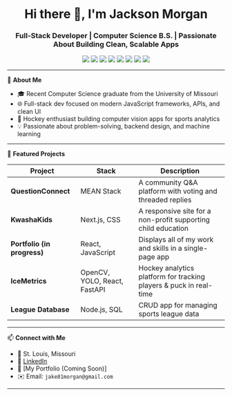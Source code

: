 <h1 align="center">Hi there 👋, I'm Jackson Morgan</h1>
<h3 align="center">Full-Stack Developer | Computer Science B.S. | Passionate About Building Clean, Scalable Apps</h3>

<p align="center">
  <img src="https://img.shields.io/badge/JavaScript-F7DF1E?logo=javascript&logoColor=black" />
  <img src="https://img.shields.io/badge/TypeScript-007ACC?logo=typescript&logoColor=white" />
  <img src="https://img.shields.io/badge/React-20232A?logo=react&logoColor=61DAFB" />
  <img src="https://img.shields.io/badge/Node.js-339933?logo=nodedotjs&logoColor=white" />
  <img src="https://img.shields.io/badge/MongoDB-47A248?logo=mongodb&logoColor=white" />
  <img src="https://img.shields.io/badge/PostgreSQL-4169E1?logo=postgresql&logoColor=white" />
  <img src="https://img.shields.io/badge/FastAPI-009688?logo=fastapi&logoColor=white" />
  <img src="https://img.shields.io/badge/Python-3776AB?logo=python&logoColor=white" />
</p>

---

🧠 **About Me**
- 🎓 Recent Computer Science graduate from the University of Missouri
- 🌐 Full-stack dev focused on modern JavaScript frameworks, APIs, and clean UI
- 🏒 Hockey enthusiast building computer vision apps for sports analytics
- 💡 Passionate about problem-solving, backend design, and machine learning

---

🚀 **Featured Projects**

| Project | Stack | Description |
|--------|-------|-------------|
| **QuestionConnect** | MEAN Stack | A community Q&A platform with voting and threaded replies |
| **KwashaKids** | Next.js, CSS | A responsive site for a non-profit supporting child education |
| **Portfolio (in progress)** | React, JavaScript | Displays all of my work and skills in a single-page app |
| **IceMetrics** | OpenCV, YOLO, React, FastAPI | Hockey analytics platform for tracking players & puck in real-time |
| **League Database** | Node.js, SQL | CRUD app for managing sports league data |

---

📫 **Connect with Me**
- 📍 St. Louis, Missouri
- 💼 [LinkedIn](https://www.linkedin.com/in/jackson-morgan-b0782228b/)
- 🧠 [My Portfolio (Coming Soon)]
- ✉️ Email: `jake81morgan@gmail.com`

---
